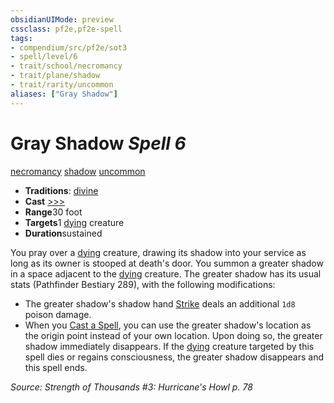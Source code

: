 ```yaml
---
obsidianUIMode: preview
cssclass: pf2e,pf2e-spell
tags:
- compendium/src/pf2e/sot3
- spell/level/6
- trait/school/necromancy
- trait/plane/shadow
- trait/rarity/uncommon
aliases: ["Gray Shadow"]
---
```

# Gray Shadow *Spell 6*   
[necromancy](necromancy.md)  [shadow](rules/traits/shadow.md)  [uncommon](uncommon.md)  

- **Traditions**: [divine](divine.md)
- **Cast** [>>>](chapter-9-playing-the-game.md#Actions "Three-Action") 
- **Range**30 foot
- **Targets**1 [dying](conditions.md#Dying) creature
- **Duration**sustained

You pray over a [dying](conditions.md#Dying) creature, drawing its shadow into your service as long as its owner is stooped at death's door. You summon a greater shadow in a space adjacent to the [dying](conditions.md#Dying) creature. The greater shadow has its usual stats (Pathfinder Bestiary 289), with the following modifications:

- The greater shadow's shadow hand [Strike](strike.md) deals an additional `1d8` poison damage.
- When you [Cast a Spell](cast-a-spell.md), you can use the greater shadow's location as the origin point instead of your own location. Upon doing so, the greater shadow immediately disappears. If the [dying](conditions.md#Dying) creature targeted by this spell dies or regains consciousness, the greater shadow disappears and this spell ends.

*Source: Strength of Thousands #3: Hurricane's Howl p. 78*